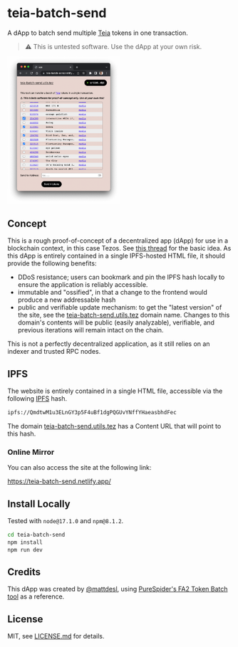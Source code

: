 # teia-batch-send

A dApp to batch send multiple [Teia](http://teia.art/) tokens in one transaction.

> :warning: This is untested software. Use the dApp at your own risk.

<img src="./images/screen.png" width="50%" />

## Concept

This is a rough proof-of-concept of a decentralized app (dApp) for use in a blockchain context, in this case Tezos. See [this thread](https://twitter.com/mattdesl/status/1495322443610791940) for the basic idea. As this dApp is entirely contained in a single IPFS-hosted HTML file, it should provide the following benefits:

- DDoS resistance; users can bookmark and pin the IPFS hash locally to ensure the application is reliably accessible.
- immutable and "ossified", in that a change to the frontend would produce a new addressable hash
- public and verifiable update mechanism: to get the "latest version" of the site, see the [teia-batch-send.utils.tez](https://app.tezos.domains/domain/teia-batch-send.utils.tez) domain name. Changes to this domain's contents will be public (easily analyzable), verifiable, and previous iterations will remain intact on the chain.

This is not a perfectly decentralized application, as it still relies on an indexer and trusted RPC nodes.

## IPFS

The website is entirely contained in a single HTML file, accessible via the following [IPFS](https://ipfs.io/) hash.

```sh
ipfs://QmdtwM1u3ELnGY3p5F4uBf1dgPQGUvYNffYHaeasbhdFec
```

The domain [teia-batch-send.utils.tez](https://app.tezos.domains/domain/teia-batch-send.utils.tez) has a Content URL that will point to this hash.

### Online Mirror

You can also access the site at the following link:

https://teia-batch-send.netlify.app/

## Install Locally

Tested with `node@17.1.0` and `npm@8.1.2`.

```sh
cd teia-batch-send
npm install
npm run dev
```

## Credits

This dApp was created by [@mattdesl](https://twitter.com/mattdesl), using [PureSpider's FA2 Token Batch tool](https://batch.xtz.tools/) as a reference.

## License

MIT, see [LICENSE.md](http://github.com/mattdesl/fa2-batch-send/blob/master/LICENSE.md) for details.
